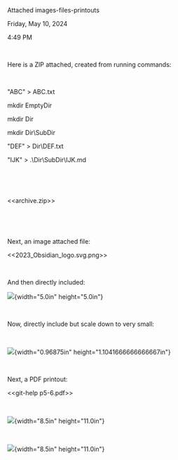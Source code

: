 Attached images-files-printouts

Friday, May 10, 2024

4:49 PM

 

Here is a ZIP attached, created from running commands:

 

\"ABC\" \> ABC.txt

mkdir EmptyDir

mkdir Dir

mkdir Dir\\SubDir

\"DEF\" \> Dir\\DEF.txt

\"IJK\" \> .\\Dir\\SubDir\\IJK.md

 

 

\<\<archive.zip\>\>

 

 

Next, an image attached file:

\<\<2023_Obsidian_logo.svg.png\>\>

 

And then directly included:

![](Attached_images-files-printouts_000.png){width="5.0in" height="5.0in"}

 

Now, directly include but scale down to very small:

 

![](Attached_images-files-printouts_001.png){width="0.96875in" height="1.1041666666666667in"}

 

Next, a PDF printout:

\<\<git-help p5-6.pdf\>\>

 

![](Attached_images-files-printouts_002.png){width="8.5in" height="11.0in"}

 

![](Attached_images-files-printouts_003.png){width="8.5in" height="11.0in"}
